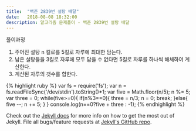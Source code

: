 ```yaml
---
title:  "백준 2839번 설탕 배달"
date:   2018-08-08 18:32:00
description: 알고리즘 문제풀이 - 백준 2839번 설탕 배달
---
```


풀이과정
1. 주어진 설탕 n 킬로를 5킬로 자루에 최대한 담는다.
2. 남은 설탕들을 3킬로 자루에 모두 담을 수 없다면 5킬로 자루를 하나씩 해체하여 계산한다.
3. 계산된 자루의 갯수를 합한다.

{% highlight ruby %}
var fs = require('fs');
var n = fs.readFileSync('/dev/stdin').toString()*1;
var five = Math.floor(n/5);
n %= 5;
var three = 0;
while(five>=0){
  if(n%3==0){
    three = n/3;
    n = 0;
    break;
  }else{
    five --;
    n += 5;
  }
}
console.log(n==0?five + three : -1);
{% endhighlight %}

Check out the [Jekyll docs][jekyll] for more info on how to get the most out of Jekyll. File all bugs/feature requests at [Jekyll's GitHub repo][jekyll-gh].

[jekyll-gh]: https://github.com/mojombo/jekyll
[jekyll]:    http://jekyllrb.com
